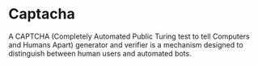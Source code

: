 # Captacha
A CAPTCHA (Completely Automated Public Turing test to tell Computers and Humans Apart) generator and verifier is a mechanism designed to distinguish between human users and automated bots.
